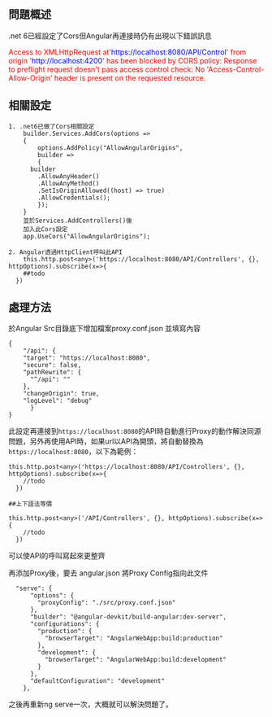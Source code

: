 ## 問題概述

.net 6已經設定了Cors但Angular再連接時仍有出現以下錯誤訊息
        
<font color=#FF0000>Access to XMLHttpRequest at'</font><font color=#0000FF>https://localhost:8080/API/Control</font><font color=#FF0000>' from origin '</font><font color=#0000FF>http://localhost:4200</font><font color=#FF0000>' has been blocked by CORS policy: Response to preflight request doesn't pass access control check: No 'Access-Control-Allow-Origin' header is present on the requested resource. 
</font>

## 相關設定
    1. .net6已做了Cors相關設定
        builder.Services.AddCors(options =>
        {
            options.AddPolicy("AllowAngularOrigins",
            builder =>
            {
          builder
            .AllowAnyHeader()
            .AllowAnyMethod()
            .SetIsOriginAllowed((host) => true)
            .AllowCredentials();
            });
        }
        並於Services.AddControllers()後
        加入此Cors設定
        app.UseCors("AllowAngularOrigins");
    
    2. Angular透過HttpClient呼叫此API
        this.http.post<any>('https://localhost:8080/API/Controllers', {}, httpOptions).subscribe(x=>{
        ##todo
      })
    
## 處理方法

於Angular Src目錄底下增加檔案proxy.conf.json
並填寫內容
    
    {
        "/api": {
        "target": "https://localhost:8080",
        "secure": false,
        "pathRewrite": {
          "^/api": ""
        },
        "changeOrigin": true,
        "logLevel": "debug"
          }
    }
此設定再連接到`https://localhost:8080`的API時自動進行Proxy的動作解決同源問題，另外再使用API時，如果url以API為開頭，將自動替換為`https://localhost:8080`，以下為範例：

    this.http.post<any>('https://localhost:8080/API/Controllers', {}, httpOptions).subscribe(x=>{
        //todo
      })
      
    ##上下語法等價
    
    this.http.post<any>('/API/Controllers', {}, httpOptions).subscribe(x=>{
        //todo
      })

可以使API的呼叫寫起來更整齊

再添加Proxy後，要去 angular.json 將Proxy Config指向此文件
    
      "serve": {
          "options": {
            "proxyConfig": "./src/proxy.conf.json"
          },
          "builder": "@angular-devkit/build-angular:dev-server",
          "configurations": {
            "production": {
              "browserTarget": "AngularWebApp:build:production"
            },
            "development": {
              "browserTarget": "AngularWebApp:build:development"
            }
          },
          "defaultConfiguration": "development"
        },
   
之後再重新ng serve一次，大概就可以解決問題了。

